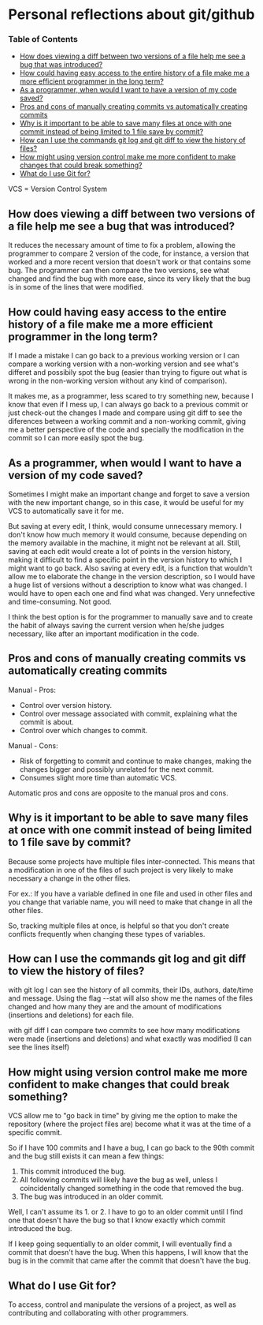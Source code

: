 # Personal reflections about git/github

### Table of Contents

- [How does viewing a diff between two versions of a file help me see a bug that was introduced?](#how-does-viewing-a-diff-between-two-versions-of-a-file-help-me-see-a-bug-that-was-introduced)
- [How could having easy access to the entire history of a file make me a more efficient programmer in the long term?](#how-could-having-easy-access-to-the-entire-history-of-a-file-make-me-a-more-efficient-programmer-in-the-long-term)
- [As a programmer, when would I want to have a version of my code saved?](#as-a-programmer-when-would-i-want-to-have-a-version-of-my-code-saved)
- [Pros and cons of manually creating commits vs automatically creating commits](#pros-and-cons-of-manually-creating-commits-vs-automatically-creating-commits)
- [Why is it important to be able to save many files at once with one commit instead of being limited to 1 file save by commit?](#why-is-it-important-to-be-able-to-save-many-files-at-once-with-one-commit-instead-of-being-limited-to-1-file-save-by-commit)
- [How can I use the commands git log and git diff to view the history of files?](#how-can-i-use-the-commands-git-log-and-git-diff-to-view-the-history-of-files)
- [How might using version control make me more confident to make changes that could break something?](#how-might-using-version-control-make-me-more-confident-to-make-changes-that-could-break-something)
- [What do I use Git for?](#what-do-i-use-git-for)

VCS = Version Control System

## How does viewing a diff between two versions of a file help me see a bug that was introduced?

It reduces the necessary amount of time to fix a problem, allowing the programmer to compare 2 version of the code, for instance, a version that worked and a more recent version that doesn't work or that contains some bug. The programmer can then compare the two versions, see what changed and find the bug with more ease, since its very likely that the bug is in some of the lines that were modified.

## How could having easy access to the entire history of a file make me a more efficient programmer in the long term?

If I made a mistake I can go back to a previous working version or I can compare a working version with a non-working version and see what's differet and possibily spot the bug (easier than trying to figure out what is wrong in the non-working version without any kind of comparison).

It makes me, as a programmer, less scared to try something new, because I know that even if I mess up, I can always go back to a previous commit or just check-out the changes I made and compare using git diff to see the diferences between a working commit and a non-working commit, giving me a better perspective of the code and specially the modification in the commit so I can more easily spot the bug.

## As a programmer, when would I want to have a version of my code saved?

Sometimes I might make an important change and forget to save a version with the new important change, so in this case, it would be useful for my VCS to automatically save it for me.

But saving at every edit, I think, would consume unnecessary memory. I don't know how much memory it would consume, because depending on the memory available in the machine, it might not be relevant at all. Still, saving at each edit would create a lot of points in the version history, making it difficult to find a specific point in the version history to which I might want to go back. Also saving at every edit, is a function that wouldn't allow me to elaborate the change in the version description, so I would have a huge list of versions without a description to know what was changed. I would have to open each one and find what was changed. Very unnefective and time-consuming. Not good.

I think the best option is for the programmer to manually save and to create the habit of always saving the current version when he/she judges necessary, like after an important modification in the code.

## Pros and cons of manually creating commits vs automatically creating commits

Manual - Pros:
- Control over version history.
- Control over message associated with commit, explaining what the commit is about.
- Control over which changes to commit.

Manual - Cons:
- Risk of forgetting to commit and continue to make changes, making the changes bigger and possibly unrelated for the next commit.
- Consumes slight more time than automatic VCS.

Automatic pros and cons are opposite to the manual pros and cons.

## Why is it important to be able to save many files at once with one commit instead of being limited to 1 file save by commit?

Because some projects have multiple files inter-connected. This means that a modification in one of the files of such project is very likely to make necessary a change in the other files.

For ex.: If you have a variable defined in one file and used in other files and you change that variable name, you will need to make that change in all the other files.

So, tracking multiple files at once, is helpful so that you don't create conflicts frequently when changing these types of variables.

## How can I use the commands git log and git diff to view the history of files?

with git log I can see the history of all commits, their IDs, authors, date/time and message. Using the flag --stat will also show me the names of the files changed and how many they are and the amount of modifications (insertions and deletions) for each file.

with gif diff I can compare two commits to see how many modifications were made (insertions and deletions) and what exactly was modified (I can see the lines itself)

## How might using version control make me more confident to make changes that could break something?

VCS allow me to "go back in time" by giving me the option to make the repository (where the project files are) become what it was at the time of a specific commit.

So if I have 100 commits and I have a bug, I can go back to the 90th commit and the bug still exists it can mean a few things:

1. This commit introduced the bug.
2. All following commits will likely have the bug as well, unless I coincidentally changed something in the code that removed the bug.
3. The bug was introduced in an older commit.

Well, I can't assume its 1. or 2. I have to go to an older commit until I find one that doesn't have the bug so that I know exactly which commit introduced the bug.

If I keep going sequentially to an older commit, I will eventually find a commit that doesn't have the bug. When this happens, I will know that the bug is in the commit that came after the commit that doesn't have the bug.

## What do I use Git for?

To access, control and manipulate the versions of a project, as well as contributing and collaborating with other programmers.
